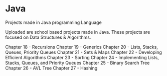 # Java
Projects made in Java programming Language

Uploaded are school based projects made in Java.
These projects are focused on Data Structures & Algorithms.

Chapter 18 - Recursions
Chapter 19 - Generics
Chapter 20 - Lists, Stacks, Queues, Priority Queues
Chapter 21 - Sets & Maps
Chapter 22 - Developing Efficient Algorithms
Chapter 23 - Sorting
Chapter 24 - Implementing Lists, Stacks, Queues, and Priority Queues
Chapter 25 - Binary Search Tree
Chapter 26 - AVL Tree
Chapter 27 - Hashing
